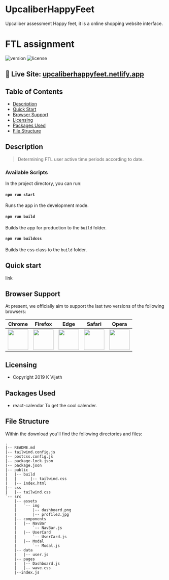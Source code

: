 # UpcaliberHappyFeet
Upcaliber assessment Happy feet, it is a online shopping website interface. 

# FTL assignment

![version](https://img.shields.io/badge/version-1.0.0-blue.svg) ![license](https://img.shields.io/badge/license-MIT-blue.svg)</a>

## 🎏 Live Site: [upcaliberhappyfeet.netlify.app](https://upcaliberhappyfeet.netlify.app/)

## Table of Contents

* [Description](#description)
* [Quick Start](#quick-start)
* [Browser Support](#browser-support)
* [Licensing](#licensing)
* [Packages Used](#package-used)
* [File Structure](#file-structure)

## Description
> Determining FTL user active time periods according to date.

### Available Scripts

In the project directory, you can run:

#### `npm run start`

Runs the app in the development mode.<br />

#### `npm run build`

Builds the app for production to the `build` folder.<br />

#### `npm run buildcss`

Builds the css class to the `build` folder.<br />

## Quick start

link

## Browser Support

At present, we officially aim to support the last two versions of the following browsers:

| Chrome | Firefox | Edge | Safari | Opera |
|:---:|:---:|:---:|:---:|:---:|
| <img src="https://github.com/creativetimofficial/public-assets/blob/master/logos/chrome-logo.png?raw=true" width="64" height="64"> | <img src="https://raw.githubusercontent.com/creativetimofficial/public-assets/master/logos/firefox-logo.png" width="64" height="64"> | <img src="https://raw.githubusercontent.com/creativetimofficial/public-assets/master/logos/edge-logo.png" width="64" height="64"> | <img src="https://raw.githubusercontent.com/creativetimofficial/public-assets/master/logos/safari-logo.png" width="64" height="64"> | <img src="https://raw.githubusercontent.com/creativetimofficial/public-assets/master/logos/opera-logo.png" width="64" height="64"> |

## Licensing

- Copyright 2019 K Vijeth

## Packages Used

- react-calendar
To get the cool calender.

## File Structure
Within the download you'll find the following directories and files:

```
.
|-- README.md
|-- tailwind.config.js
|-- postcss.config.js
|-- package-lock.json
|-- package.json
|-- public
|   |-- build
|   |      |-- tailwind.css
|   |-- index.html
|-- css
|   |-- tailwind.css
`-- src
    |-- assets
    |   `-- img
    |       |-- dashboard.png
    |       |-- profile3.jpg
    |-- components
    |   |-- NavBar
    |       `-- NavBar.js
    |   |-- UserCard
    |       `-- UserCard.js
    |   |-- Modal
    |       `-- Modal.js
    |-- data
    |   |-- user.js
    |-- pages
    |   |-- Dashboard.js
    |   |-- wave.css
    |--index.js
```
